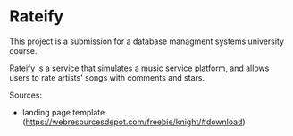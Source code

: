 # Rateify

This project is a submission for a database managment systems university course.

Rateify is a service that simulates a music service platform, and allows users to rate artists' songs with comments and stars.

Sources:
- landing page template (https://webresourcesdepot.com/freebie/knight/#download)
